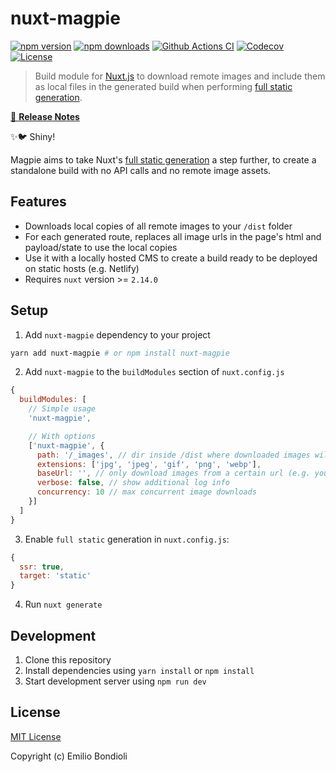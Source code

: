 # nuxt-magpie

[![npm version][npm-version-src]][npm-version-href]
[![npm downloads][npm-downloads-src]][npm-downloads-href]
[![Github Actions CI][github-actions-ci-src]][github-actions-ci-href]
[![Codecov][codecov-src]][codecov-href]
[![License][license-src]][license-href]

> Build module for [Nuxt.js](https://github.com/nuxt/nuxt.js) to download remote images and include them as local files in the generated build when performing [full static generation](https://nuxtjs.org/blog/going-full-static/).

[📖 **Release Notes**](./CHANGELOG.md)

✨🐦 Shiny!

Magpie aims to take Nuxt's [full static generation](https://nuxtjs.org/blog/going-full-static/) a step further, to create a standalone build with no API calls and no remote image assets.

## Features

- Downloads local copies of all remote images to your `/dist` folder
- For each generated route, replaces all image urls in the page's html and payload/state to use the local copies
- Use it with a locally hosted CMS to create a build ready to be deployed on static hosts (e.g. Netlify)
- Requires `nuxt` version >= `2.14.0`

## Setup

1. Add `nuxt-magpie` dependency to your project

```bash
yarn add nuxt-magpie # or npm install nuxt-magpie
```

2. Add `nuxt-magpie` to the `buildModules` section of `nuxt.config.js`

```js
{
  buildModules: [
    // Simple usage
    'nuxt-magpie',

    // With options
    ['nuxt-magpie', {
      path: '/_images', // dir inside /dist where downloaded images will be saved
      extensions: ['jpg', 'jpeg', 'gif', 'png', 'webp'],
      baseUrl: '', // only download images from a certain url (e.g. your backend url)
      verbose: false, // show additional log info
      concurrency: 10 // max concurrent image downloads
    }]
  ]
}
```

3. Enable `full static` generation in `nuxt.config.js`:

```js
{
  ssr: true,
  target: 'static'
}
```

4. Run `nuxt generate`

## Development

1. Clone this repository
2. Install dependencies using `yarn install` or `npm install`
3. Start development server using `npm run dev`

## License

[MIT License](./LICENSE)

Copyright (c) Emilio Bondioli

<!-- Badges -->
[npm-version-src]: https://img.shields.io/npm/v/nuxt-magpie/latest.svg
[npm-version-href]: https://npmjs.com/package/nuxt-magpie

[npm-downloads-src]: https://img.shields.io/npm/dt/nuxt-magpie.svg
[npm-downloads-href]: https://npmjs.com/package/nuxt-magpie

[github-actions-ci-src]: https://github.com/emiliobondioli/nuxt-magpie/workflows/ci/badge.svg
[github-actions-ci-href]: https://github.com/emiliobondioli/nuxt-magpie/actions?query=workflow%3Aci

[codecov-src]: https://img.shields.io/codecov/c/github/emiliobondioli/nuxt-magpie.svg
[codecov-href]: https://codecov.io/gh/emiliobondioli/nuxt-magpie

[license-src]: https://img.shields.io/npm/l/nuxt-magpie.svg
[license-href]: https://npmjs.com/package/nuxt-magpie
